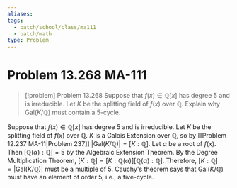 ```yaml
---
aliases: 
tags:
  - batch/school/class/ma111
  - batch/math
type: Problem
---
```

# Problem 13.268 MA-111

> [!problem] Problem 13.268
> Suppose that $f(x) \in \mathbb{Q}[x]$ has degree 5 and is irreducible. Let $K$ be the splitting field of $f(x)$ over $\mathbb{Q}$. Explain why $\text{Gal}(K/\mathbb{Q})$ must contain a 5-cycle.

Suppose that $f(x) \in \mathbb{Q}[x]$ has degree 5 and is irreducible. Let $K$ be the splitting field of $f(x)$ over $\mathbb{Q}$. $K$ is a Galois Extension over $\mathbb{Q}$, so by [[Problem 12.237 MA-11|Problem 237]] $\left| \text{Gal}(K/\mathbb{Q}) \right|=[K:\mathbb{Q}]$. Let $\alpha$ be a root of $f(x)$. Then $[\mathbb{Q}(\alpha):\mathbb{Q}]=5$ by the Algebraic Extension Theorem. By the Degree Multiplication Theorem, $[K:\mathbb{Q}]=[K:\mathbb{Q}(\alpha)][\mathbb{Q}(\alpha):\mathbb{Q}]$. Therefore, $[K:\mathbb{Q}]=\left| \text{Gal}(K/\mathbb{Q}) \right|$ must be a multiple of 5. Cauchy's theorem says that $\text{Gal}(K/\mathbb{Q})$ must have an element of order 5, i.e., a five-cycle.
